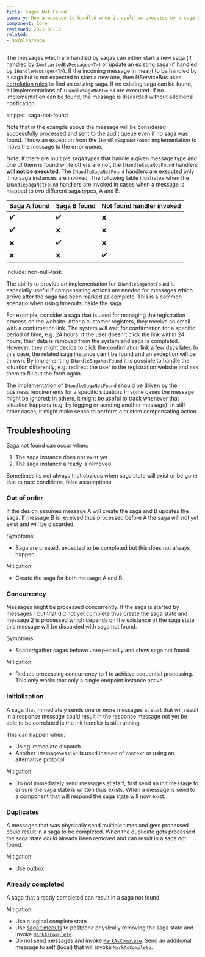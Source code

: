```yaml
---
title: Sagas Not Found
summary: How a message is handled when it could be executed by a saga but no saga could be found.
component: Core
reviewed: 2021-08-13
related:
- samples/saga
---
```


The messages which are handled by sagas can either start a new saga (if handled by `IAmStartedByMessages<T>`) or update an existing saga (if handled by `IHandleMessages<T>`). If the incoming message in meant to be handled by a saga but is not expected to start a new one, then NServiceBus uses [correlation rules](/nservicebus/sagas/#correlating-messages-to-a-saga) to find an existing saga. If no existing saga can be found, all implementations of `IHandleSagaNotFound` are executed. If no implementation can be found, the message is discarded without additional notification.

snippet: saga-not-found

Note that in the example above the message will be considered successfully processed and sent to the audit queue even if no saga was found. Throw an exception from the `IHandleSagaNotFound` implementation to move the message to the error queue.

Note: If there are multiple saga types that handle a given message type and one of them is found while others are not, the `IHandleSagaNotFound` handlers **will not be executed**. The `IHandleSagaNotFound` handlers are executed only if no saga instances are invoked. The following table illustrates when the `IHandleSagaNotFound` handlers are invoked in cases when a message is mapped to two different saga types, A and B.

| Saga A found | Saga B found | Not found handler invoked |
|--------|--------|---------|
| ✔️    | ✔️     | ❌     |
| ✔️    | ❌     | ❌     |
| ❌    | ✔️     | ❌     |
| ❌    | ❌     | ✔️     |

include: non-null-task

The ability to provide an implementation for `IHandleSagaNotFound` is especially useful if compensating actions are needed for messages which arrive after the saga has been marked as complete. This is a common scenario when using timeouts inside the saga.

For example, consider a saga that is used for managing the registration process on the website. After a customer registers, they receive an email with a confirmation link. The system will wait for confirmation for a specific period of time, e.g. 24 hours. If the user doesn't click the link within 24 hours, their data is removed from the system and saga is completed. However, they might decide to click the confirmation link a few days later. In this case, the related saga instance can't be found and an exception will be thrown. By implementing `IHandleSagaNotFound` it is possible to handle the situation differently, e.g. redirect the user to the registration website and ask them to fill out the form again.

The implementation of `IHandleSagaNotFound` should be driven by the business requirements for a specific situation. In some cases the message might be ignored; in others, it might be useful to track whenever that situation happens (e.g. by logging or sending another message). In still other cases, it might make sense to perform a custom compensating action.

## Troubleshooting

Saga not found can occur when:

1. The saga instance does not exist yet
2. The saga instance already is removed

Sometimes its not always that obvious when saga state will exist or be gone due to race conditions, false assumptions

### Out of order

If the design assumes message A will create the saga and B updates the saga. If message B is received thus processed before A the saga will not yet exist and will be discarded.

Symptoms:

- Saga are created, expected to be completed but this does not always happen.

Mitigation:

- Create the saga for both message A and B.

### Concurrency

Messages might be processed concurrently. If the saga is started by messages 1 but that did not yet complete thus create the saga state and message 2 is processed which depends on the existance of the saga state this message will be discarded with saga not found.

Symptoms:

- Scatter/gather sagas behave unexpectedly and show saga not found.

Mitigation:

- Reduce processing concurrency to 1 to achieve sequential processing. This only works that only a single endpoint instance active.

### Initialization

A saga that immediately sends one or more messages at start that will result in a response message could result in the response message not yet be able to be correlated is the init handler is still running.

This can happen when:

- Using immediate dispatch
- Another `IMessageSession` is used instead of `context` or using an alternative protocol

Mitigation:

- Do not immediately send messages at start, first send an init message to ensure the saga state is written thus exists. When a message is send to a component that will respond the saga state will now exist.

### Duplicates

A messages that was physically send multiple times and gets processed could result in a saga to be completed. When the duplicate gets processed the saga state could already been removed and can result in a saga not found.

Mitigation:

- Use [outbox](/nservicebus/outbox/)
 
### Already completed

A saga that already completed can result in a saga not found.

Mitigation:

- Use a logical complete state
- Use [saga timeouts](timeouts.md) to postpone physically removing the saga state and invoke [`MarkAsComplete`](/nservicebus/sagas/#ending-a-saga).
- Do not send messages and invoke [`MarkAsComplete`](/nservicebus/sagas/#ending-a-saga). Send an additional message to self (local) that will invoke `MarkAsComplete`.
